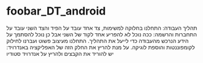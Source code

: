 # foobar_DT_android

תהליך העבודה: התחלנו בחלוקה למשימות, צד אחד עובד על הפיד והצד השני עובד על התחברות והרשמה: ככה נוכל לא להפריע אחד לקוד של השני אבל כן נוכל להסתמך על הידע הנרכש מהעבודה כדי לייעל את התהליך.
התחלנו מעיצוב פשוט ועברנו לחילוק לקומפוננטות והוספת לוגיקה. 
על מנת להריץ את החלק הזה של האפליקציה באנדרויד: יש להוריד את הקבצים ולהריץ על אנדרויד סטודיו
